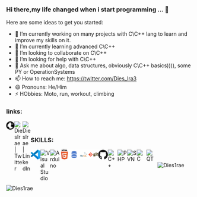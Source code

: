 ### Hi there,my life changed when i start programming ... 👋


Here are some ideas to get you started:

- 🔭 I’m currently working on many projects with C\C++ lang to learn and improve my skills on it.
- 🌱 I’m currently learning advanced C\C++
- 👯 I’m looking to collaborate on C\C++
- 🤔 I’m looking for help with C\C++
- 💬 Ask me about algo, data structures, obviously C\C++ basics)))), some PY or OperationSystems
- 📫 How to reach me: https://twitter.com/Dies_Ira3
- 😄 Pronouns: He/Him
- ⚡ HObbies: Moto, run, workout, climbing

### links:
[<img align="left" alt="cplus.tech" width="22px" src="https://raw.githubusercontent.com/iconic/open-iconic/master/svg/globe.svg" />][M]
[<img align="left" alt="DiesIrae | Twitter" width="22px" src="https://cdn.jsdelivr.net/npm/simple-icons@v3/icons/twitter.svg" />][T]
[<img align="left" alt="DiesIrae | LinkedIn" width="22px" src="https://cdn.jsdelivr.net/npm/simple-icons@v3/icons/linkedin.svg" />][L]
</br>
### SKILLS:
<img align="left" alt="Visual Studio Code" width="26px" src="https://raw.githubusercontent.com/github/explore/80688e429a7d4ef2fca1e82350fe8e3517d3494d/topics/visual-studio-code/visual-studio-code.png" />
<img align="left" alt="Visual Studio" width="26px" src="https://upload.wikimedia.org/wikipedia/commons/thumb/c/cd/Visual_Studio_2017_Logo.svg/1200px-Visual_Studio_2017_Logo.svg.png" />
<img align="left" alt="Arduino" width="26px" src="https://cdn.arduino.cc/header-footer/prod/assets/headerLogo-arduino.svg" />
<img align="left" alt="HTML5" width="26px" src="https://raw.githubusercontent.com/github/explore/80688e429a7d4ef2fca1e82350fe8e3517d3494d/topics/html/html.png" />
<img align="left" alt="SQL" width="26px" src="https://raw.githubusercontent.com/github/explore/80688e429a7d4ef2fca1e82350fe8e3517d3494d/topics/sql/sql.png" />
<img align="left" alt="MySQL" width="26px" src="https://raw.githubusercontent.com/github/explore/80688e429a7d4ef2fca1e82350fe8e3517d3494d/topics/mysql/mysql.png" />
<img align="left" alt="Git" width="26px" src="https://raw.githubusercontent.com/github/explore/80688e429a7d4ef2fca1e82350fe8e3517d3494d/topics/git/git.png" />
<img align="left" alt="GitHub" width="26px" src="https://raw.githubusercontent.com/github/explore/78df643247d429f6cc873026c0622819ad797942/topics/github/github.png" />
<img align="left" alt="C++" width="26px" src="https://www.pngkit.com/png/full/115-1152656_c-plus-plus-icon-c-c-white-icon.png" />
<img align="left" alt="PHP" width="26px" src="https://www.iconninja.com/files/688/635/714/black-php-icon.png" />
<img align="left" alt="SVN" width="26px" src="https://www.logo.wine/a/logo/Apache_Subversion/Apache_Subversion-Logo.wine.svg" />
<img align="left" alt="C" width="26px" src="https://upload.wikimedia.org/wikipedia/commons/1/18/C_Programming_Language.svg" />
<img align="left" alt="QT" width="26px" src="https://upload.wikimedia.org/wikipedia/commons/0/0b/Qt_logo_2016.svg" />


[M]: http://cplus.tech/
[T]: https://twitter.com/Dies_Ira3
[L]: https://www.linkedin.com/in/nikolay-poltavskiy-2019
</br>
<p>&nbsp;<img align="center" src="https://github-readme-stats.vercel.app/api?username=Dies1rae&show_icons=true&locale=en" alt="Dies1rae" /></p>
</br>
<p><img align="left" src="https://github-readme-stats.vercel.app/api/top-langs?username=Dies1rae&show_icons=true&locale=en&layout=compact" alt="Dies1rae" /></p>
